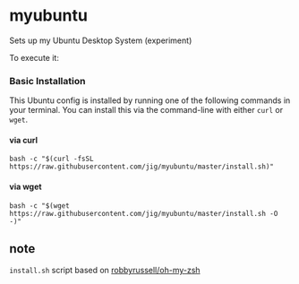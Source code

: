 # myubuntu

Sets up my Ubuntu Desktop System (experiment)

To execute it:

### Basic Installation

This Ubuntu config is installed by running one of the following commands in your terminal. 
You can install this via the command-line with either `curl` or `wget`. 

#### via curl

```shell
bash -c "$(curl -fsSL https://raw.githubusercontent.com/jig/myubuntu/master/install.sh)"
```

#### via wget

```shell
bash -c "$(wget https://raw.githubusercontent.com/jig/myubuntu/master/install.sh -O -)"
```

## note

`install.sh` script based on [robbyrussell/oh-my-zsh](https://github.com/robbyrussell/oh-my-zsh)